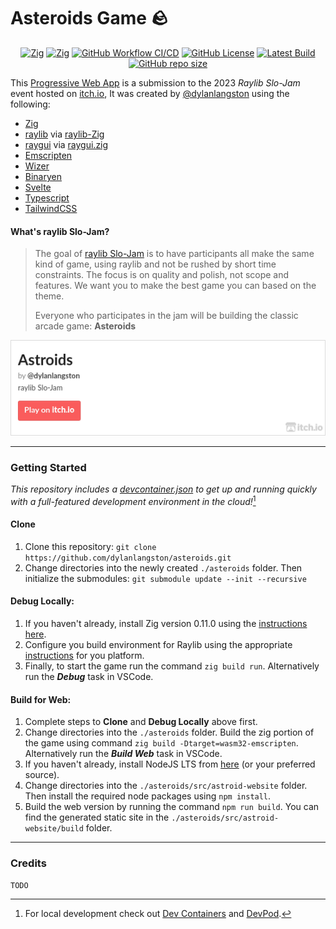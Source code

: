 [//]: https://github.com/adam-p/markdown-here/wiki/Markdown-Cheatsheet

# Asteroids Game 🪨

<p align="center">
  <a href="https://ziglang.org/download"><img alt="Zig" src="https://img.shields.io/badge/Zig-0.11.0-fd9930.svg"></a>
  <a href="https://www.raylib.com/"><img alt="Zig" src="https://img.shields.io/badge/raylib-4.6.0--dev-%23FFF.svg"></a>
  <a href="https://github.com/dylanlangston/asteroids/actions/workflows/DeployPages.yml"><img alt="GitHub Workflow CI/CD" src="https://img.shields.io/github/actions/workflow/status/dylanlangston/asteroids/DeployPages.yml?label=CI%2FCD"></a>
  <a href="https://github.com/dylanlangston/asteroids/blob/main/LICENSE"><img alt="GitHub License" src="https://img.shields.io/github/license/dylanlangston/asteroids"></a>
  <a href="https://github.com/dylanlangston/asteroids/releases/latest"><img alt="Latest Build" src="https://img.shields.io/badge/dynamic/json?url=https%3A%2F%2Fapi.github.com%2Frepos%2Fdylanlangston%2Fasteroids%2Freleases&query=%24%5B%3A1%5D.tag_name&label=Latest%20Build&color=%234c1"></a>
  <a href="https://api.github.com/repos/dylanlangston/asteroids"><img alt="GitHub repo size" src="https://img.shields.io/github/repo-size/dylanlangston/asteroids"></a>
</p>


This [Progressive Web App](https://developer.mozilla.org/en-US/docs/Web/Progressive_web_apps) is a submission to the 2023 *Raylib Slo-Jam* event hosted on [itch.io](https://itch.io/), It was created by [@dylanlangston](https://github.com/dylanlangston) using the following:
- [Zig](https://ziglang.org/)
- [raylib](https://www.raylib.com/) via [raylib-Zig](https://github.com/Not-Nik/raylib-zig/tree/devel)
- [raygui](https://github.com/raysan5/raygui) via [raygui.zig](https://github.com/ryupold/raygui.zig)
- [Emscripten](https://emscripten.org/)
- [Wizer](https://github.com/bytecodealliance/wizer)
- [Binaryen](https://github.com/WebAssembly/binaryen)
- [Svelte](https://svelte.dev/)
- [Typescript](https://www.typescriptlang.org/)
- [TailwindCSS](https://tailwindcss.com/)

#### What's raylib Slo-Jam?

> The goal of [raylib Slo-Jam](https://itch.io/jam/raylib-slo-jam) is to have participants all make the same kind of game, using raylib and not be rushed by short time constraints. The focus is on quality and polish, not scope and features. We want you to make the best game you can based on the theme. 
>
> Everyone who participates in the jam will be building the classic arcade game: **Asteroids**

<a href="https://dylanlangston.itch.io/asteroids">![Play on Itch.io](itch.io-banner.png)</a>

------

### Getting Started
*This repository includes a [devcontainer.json](.devcontainer/devcontainer.json) to get up and running quickly with a full-featured development environment in the cloud!*[^local-development]

#### Clone
1. Clone this repository: `git clone https://github.com/dylanlangston/asteroids.git`
2. Change directories into the newly created `./asteroids` folder. Then initialize the submodules: `git submodule update --init --recursive`

#### Debug Locally:
1. If you haven't already, install Zig version 0.11.0 using the [instructions here](https://ziglang.org/learn/getting-started/#installing-zig).
2. Configure you build environment for Raylib using the appropriate [instructions](https://github.com/raysan5/raylib/wiki#development-platforms) for you platform.
3. Finally, to start the game run the command `zig build run`. Alternatively run the **_Debug_** task in VSCode.

#### Build for Web:
1. Complete steps to __Clone__ and __Debug Locally__ above first.
2. Change directories into the `./asteroids` folder. Build the zig portion of the game using command `zig build -Dtarget=wasm32-emscripten`. Alternatively run the **_Build Web_** task in VSCode.
3. If you haven't already, install NodeJS LTS from [here](https://nodejs.org/en/download) (or your preferred source).
4. Change directories into the `./asteroids/src/astroid-website` folder. Then install the required node packages using `npm install`.
5. Build the web version by running the command `npm run build`. You can find the generated static site in the `./asteroids/src/astroid-website/build` folder.

------

### Credits
```TODO```

[^local-development]: For local development check out [Dev Containers](https://marketplace.visualstudio.com/items?itemName=ms-vscode-remote.remote-containers) and [DevPod](https://devpod.sh/).
